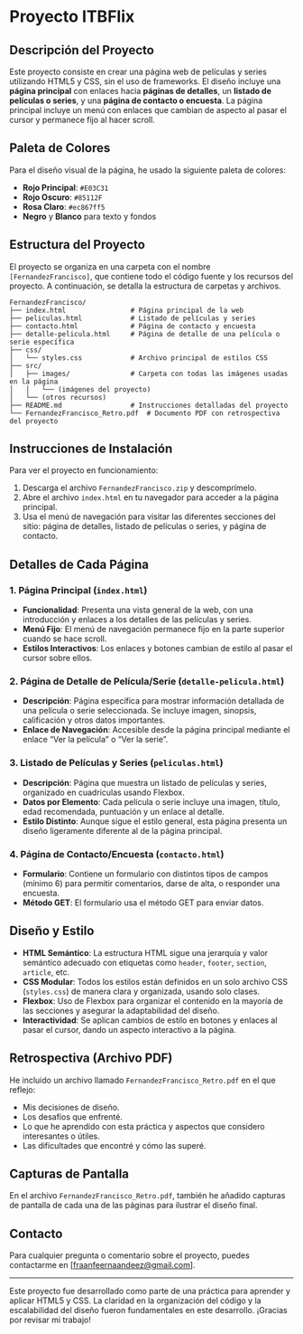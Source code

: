
# Proyecto ITBFlix

## Descripción del Proyecto
Este proyecto consiste en crear una página web de películas y series utilizando HTML5 y CSS, sin el uso de frameworks. El diseño incluye una **página principal** con enlaces hacia **páginas de detalles**, un **listado de películas o series**, y una **página de contacto o encuesta**. La página principal incluye un menú con enlaces que cambian de aspecto al pasar el cursor y permanece fijo al hacer scroll.

## Paleta de Colores
Para el diseño visual de la página, he usado la siguiente paleta de colores:
- **Rojo Principal**: `#E03C31`
- **Rojo Oscuro**: `#85112F`
- **Rosa Claro**: `#ec867ff5`
- **Negro** y **Blanco** para texto y fondos

## Estructura del Proyecto
El proyecto se organiza en una carpeta con el nombre `[FernandezFrancisco]`, que contiene todo el código fuente y los recursos del proyecto. A continuación, se detalla la estructura de carpetas y archivos.

```
FernandezFrancisco/
├── index.html                # Página principal de la web
├── peliculas.html            # Listado de películas y series
├── contacto.html             # Página de contacto y encuesta
├── detalle-pelicula.html     # Página de detalle de una película o serie específica
├── css/
│   └── styles.css            # Archivo principal de estilos CSS
├── src/
│   ├── images/               # Carpeta con todas las imágenes usadas en la página
│   │   └── (imágenes del proyecto)
│   └── (otros recursos)
├── README.md                 # Instrucciones detalladas del proyecto
└── FernandezFrancisco_Retro.pdf  # Documento PDF con retrospectiva del proyecto
```

## Instrucciones de Instalación
Para ver el proyecto en funcionamiento:
1. Descarga el archivo `FernandezFrancisco.zip` y descomprímelo.
2. Abre el archivo `index.html` en tu navegador para acceder a la página principal.
3. Usa el menú de navegación para visitar las diferentes secciones del sitio: página de detalles, listado de películas o series, y página de contacto.

## Detalles de Cada Página
### 1. Página Principal (`index.html`)
- **Funcionalidad**: Presenta una vista general de la web, con una introducción y enlaces a los detalles de las películas y series.
- **Menú Fijo**: El menú de navegación permanece fijo en la parte superior cuando se hace scroll.
- **Estilos Interactivos**: Los enlaces y botones cambian de estilo al pasar el cursor sobre ellos.

### 2. Página de Detalle de Película/Serie (`detalle-pelicula.html`)
- **Descripción**: Página específica para mostrar información detallada de una película o serie seleccionada. Se incluye imagen, sinopsis, calificación y otros datos importantes.
- **Enlace de Navegación**: Accesible desde la página principal mediante el enlace “Ver la película” o “Ver la serie”.

### 3. Listado de Películas y Series (`peliculas.html`)
- **Descripción**: Página que muestra un listado de películas y series, organizado en cuadrículas usando Flexbox.
- **Datos por Elemento**: Cada película o serie incluye una imagen, título, edad recomendada, puntuación y un enlace al detalle.
- **Estilo Distinto**: Aunque sigue el estilo general, esta página presenta un diseño ligeramente diferente al de la página principal.

### 4. Página de Contacto/Encuesta (`contacto.html`)
- **Formulario**: Contiene un formulario con distintos tipos de campos (mínimo 6) para permitir comentarios, darse de alta, o responder una encuesta.
- **Método GET**: El formulario usa el método GET para enviar datos.

## Diseño y Estilo
- **HTML Semántico**: La estructura HTML sigue una jerarquía y valor semántico adecuado con etiquetas como `header`, `footer`, `section`, `article`, etc.
- **CSS Modular**: Todos los estilos están definidos en un solo archivo CSS (`styles.css`) de manera clara y organizada, usando solo clases.
- **Flexbox**: Uso de Flexbox para organizar el contenido en la mayoría de las secciones y asegurar la adaptabilidad del diseño.
- **Interactividad**: Se aplican cambios de estilo en botones y enlaces al pasar el cursor, dando un aspecto interactivo a la página.

## Retrospectiva (Archivo PDF)
He incluido un archivo llamado `FernandezFrancisco_Retro.pdf` en el que reflejo:
- Mis decisiones de diseño.
- Los desafíos que enfrenté.
- Lo que he aprendido con esta práctica y aspectos que considero interesantes o útiles.
- Las dificultades que encontré y cómo las superé.

## Capturas de Pantalla
En el archivo `FernandezFrancisco_Retro.pdf`, también he añadido capturas de pantalla de cada una de las páginas para ilustrar el diseño final.

## Contacto
Para cualquier pregunta o comentario sobre el proyecto, puedes contactarme en [fraanfeernaandeez@gmail.com].

---

Este proyecto fue desarrollado como parte de una práctica para aprender y aplicar HTML5 y CSS. La claridad en la organización del código y la escalabilidad del diseño fueron fundamentales en este desarrollo. ¡Gracias por revisar mi trabajo!
